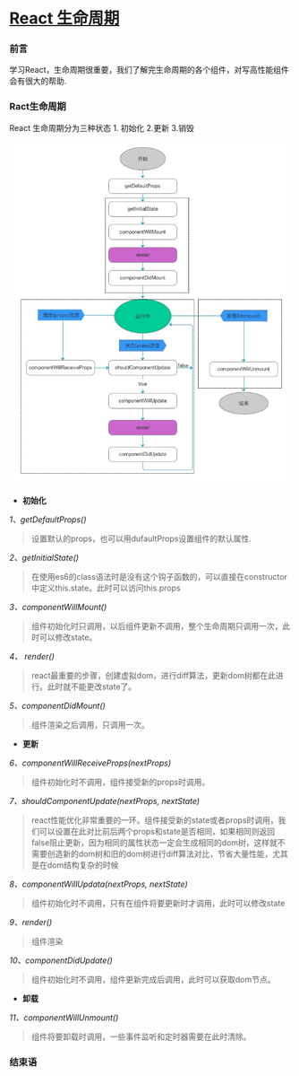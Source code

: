 # [React 生命周期](https://www.cnblogs.com/qiaojie/p/6135180.html)



### 前言

学习React，生命周期很重要，我们了解完生命周期的各个组件，对写高性能组件会有很大的帮助.

### Ract生命周期

React 生命周期分为三种状态 1. 初始化 2.更新 3.销毁

![img](..\assets\588767-20161205190022429-1074951616.jpg)

- **初始化**

*1、getDefaultProps()*

> 设置默认的props，也可以用dufaultProps设置组件的默认属性.

*2、getInitialState()*

> 在使用es6的class语法时是没有这个钩子函数的，可以直接在constructor中定义this.state。此时可以访问this.props

*3、componentWillMount()*

> 组件初始化时只调用，以后组件更新不调用，整个生命周期只调用一次，此时可以修改state。

*4、 render()*

> react最重要的步骤，创建虚拟dom，进行diff算法，更新dom树都在此进行。此时就不能更改state了。

*5、componentDidMount()*

> 组件渲染之后调用，只调用一次。

- **更新**

*6、componentWillReceiveProps(nextProps)*

> 组件初始化时不调用，组件接受新的props时调用。

*7、shouldComponentUpdate(nextProps, nextState)*

> react性能优化非常重要的一环。组件接受新的state或者props时调用，我们可以设置在此对比前后两个props和state是否相同，如果相同则返回false阻止更新，因为相同的属性状态一定会生成相同的dom树，这样就不需要创造新的dom树和旧的dom树进行diff算法对比，节省大量性能，尤其是在dom结构复杂的时候

*8、componentWillUpdata(nextProps, nextState)*

> 组件初始化时不调用，只有在组件将要更新时才调用，此时可以修改state

*9、render()*

> 组件渲染

*10、componentDidUpdate()*

> 组件初始化时不调用，组件更新完成后调用，此时可以获取dom节点。

- **卸载**

*11、componentWillUnmount()*

> 组件将要卸载时调用，一些事件监听和定时器需要在此时清除。

### 结束语